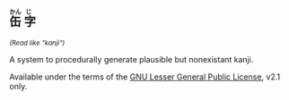 ## <ruby>缶<rp>(</rp><rt>かん</rt><rp>)</rp> 字<rp>(</rp><rt>じ</rt><rp>)</rp></ruby>
<small>_(Read like "kanji")_</small>

A system to procedurally generate plausible but nonexistant kanji.

Available under the terms of the [GNU Lesser General Public License](LICENSE.md), v2.1 only.
